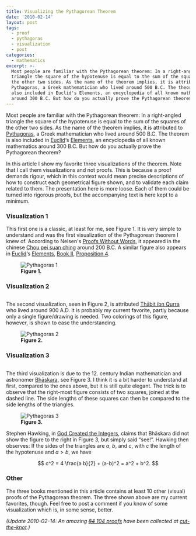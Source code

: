 ```yaml
---
title: Visualizing the Pythagorean Theorem
date: '2010-02-14'
layout: post
tags:
  - proof
  - pythagoras
  - visualization
  - post
categories:
  - mathematics
excerpt: >-
  Most people are familiar with the Pythagorean theorem: In a right-angled
  triangle the square of the hypotenuse is equal to the sum of the squares of
  the other two sides. As the name of the theorem implies, it is attributed to
  Pythagoras, a Greek mathematician who lived around 500 B.C. The theorem is
  also included in Euclid's Elements, an encyclopedia of all known mathematics
  around 300 B.C. But how do you actually prove the Pythagorean theorem?
---
```

Most people are familiar with the Pythagorean theorem: In a right-angled triangle the square of the hypotenuse is equal to the sum of the squares of the other two sides. As the name of the theorem implies, it is attributed to [Pythagoras](http://en.wikipedia.org/wiki/Pythagoras), a Greek mathematician who lived around 500 B.C. The theorem is also included in [Euclid](http://en.wikipedia.org/wiki/Euclid)&#8216;s [Elements](http://en.wikipedia.org/wiki/Euclid's_Elements), an encyclopedia of all known mathematics around 300 B.C. But how do you actually prove the Pythagorean theorem?<span></span>

In this article I show my favorite three visualizations of the theorem. Note that I call them visualizations and not proofs. This is because a proof demands rigour, which in this context would mean precise descriptions of how to construct each geometrical figure shown, and to validate each claim related to them. The presentation here is more loose. Each of them could be turned into rigorous proofs, but the accompanying text is here kept to a minimum.

### Visualization 1

This first one is a classic, at least for me, see Figure&nbsp;1. It is very simple to understand and was the first visualization of the Pythagorean theorem I knew of. According to Nelsen's [Proofs Without Words](/refs/nelson93), it appeared in the chinese [Chou pei suan ching](http://en.wikipedia.org/wiki/Chou_Pei_Suan_Ching) around 200 B.C. A similar figure also appears in [Euclid](http://en.wikipedia.org/wiki/Euclid)&#8216;s [Elements](http://en.wikipedia.org/wiki/Euclid's_Elements), [Book II](http://aleph0.clarku.edu/~djoyce/java/elements/bookII/bookII.html), [Proposition 4](http://aleph0.clarku.edu/~djoyce/java/elements/bookII/propII4.html).

<figure>
  <img src="/media/pythagoras1.svg" class="img-responsive" alt="Pythagoras 1">
  <figcaption><strong>Figure 1.</strong></figcaption>
</figure>

### Visualization 2

<div class="pull-right"><a href="https://en.wikipedia.org/wiki/Special:BookSources/0762430044"><img src="/media/books/hawking.jpg" alt=""></a></div>

The second visualization, seen in Figure&nbsp;2, is attributed [Thābit ibn Qurra](http://en.wikipedia.org/wiki/Thābit_ibn_Qurra) who lived around 900 A.D. It is probably my current favorite, partly because only a single figure/drawing is needed. Two colorings of this figure, however, is shown to ease the understanding.

<figure>
  <img src="/media/pythagoras2.svg" class="img-responsive" alt="Pythagoras 2">
  <figcaption><strong>Figure 2.</strong></figcaption>
</figure>

### Visualization 3

<div class="pull-right"><a href="https://en.wikipedia.org/wiki/Special:BookSources/0883857219"><img src="/media/books/pww2.jpg" alt=""></a></div>

The third visualization is due to the 12. century Indian mathematician and astronomer [Bhāskara](http://en.wikipedia.org/wiki/Bhāskara_II), see Figure&nbsp;3. I think it is a bit harder to understand at first, compared to the ones above, but it is still quite elegant. The trick is to observe that the right-most figure consists of two squares, joined at the dashed line. The side lengths of these squares can then be compared to the side lengths of the triangles.

<figure>
  <img src="/media/pythagoras3.svg" class="img-responsive" alt="Pythagoras 3">
  <figcaption><strong>Figure 3.</strong></figcaption>
</figure>

Stephen Hawking, in [God Created the Integers](https://en.wikipedia.org/wiki/Special:BookSources/0762430044), claims that Bhāskara did not show the figure to the right in Figure&nbsp;3, but simply said &#8220;see!&#8221;. Hawking then observes: If the sides of the triangles are $a$, $b$, and $c$, with $c$ the length of the hypotenuse and $a > b$, we have

$$
c^2 = 4 \frac{a b}{2} + (a-b)^2 = a^2 + b^2.
$$

### Other

The three books mentioned in this article contains at least 10 other (visual) proofs of the Pythagorean theorem. The three shown above are my current favorites, though. Feel free to post a comment if you know of some visualization which is, in some sense, better.

*(Update 2010-02-14: An amazing [<span style="text-decoration: line-through;">84</span> 104 proofs](http://www.cut-the-knot.org/pythagoras/index.shtml) have been collected at [cut-the-knot](http://www.cut-the-knot.org/).)*
